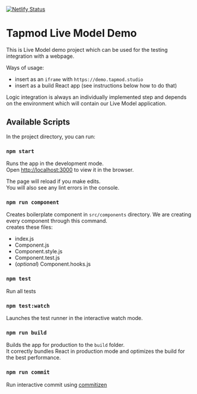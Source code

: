 [![Netlify Status](https://api.netlify.com/api/v1/badges/7ea80ea0-c84f-458d-9ee9-8850f841099a/deploy-status)](https://app.netlify.com/sites/amazing-mccarthy-331bc9/deploys)

# Tapmod Live Model Demo

This is Live Model demo project which can be used for the testing integration with a webpage.

Ways of usage:

- insert as an `iframe` with `https://demo.tapmod.studio`
- insert as a build React app (see instructions below how to do that)

Logic integration is always an individually implemented step and depends on the environment which will contain our Live Model application.

## Available Scripts

In the project directory, you can run:

### `npm start`

Runs the app in the development mode.<br />
Open [http://localhost:3000](http://localhost:3000) to view it in the browser.

The page will reload if you make edits.<br />
You will also see any lint errors in the console.

### `npm run component`

Creates boilerplate component in `src/components` directory. We are creating every component through this command. <br />
creates these files:

- index.js
- Component.js
- Component.style.js
- Component.test.js
- (_optional_) Component.hooks.js

### `npm test`

Run all tests

### `npm test:watch`

Launches the test runner in the interactive watch mode.

### `npm run build`

Builds the app for production to the `build` folder.<br />
It correctly bundles React in production mode and optimizes the build for the best performance.

### `npm run commit`

Run interactive commit using [commitizen](https://github.com/commitizen/cz-cli)
